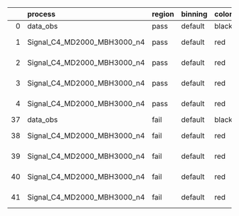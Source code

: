 |    | process                     | region   | binning   | color   | process_type   |   scale | variation   | source_filename                                                      | source_histname    | alias                       | title     |   combine_idx |     lnN |   shapes | syst_type   | direction   | variation_alias   |
|---:|:----------------------------|:---------|:----------|:--------|:---------------|--------:|:------------|:---------------------------------------------------------------------|:-------------------|:----------------------------|:----------|--------------:|--------:|---------:|:------------|:------------|:------------------|
|  0 | data_obs                    | pass     | default   | black   | DATA           |       1 | nominal     | ./histograms_for_2DAlphabet_v18//BH_Data.root                        | hpass              | Data                        | Data      |           nan | nan     |      nan | nan         | nan         | nan               |
|  1 | Signal_C4_MD2000_MBH3000_n4 | pass     | default   | red     | SIGNAL         |       1 | lumi        | ./histograms_for_2DAlphabet_v18//BH_Signal_C4_MD2000_MBH3000_n4.root | hpass              | Signal_C4_MD2000_MBH3000_n4 | BH signal |           nan |   1.016 |      nan | lnN         | nan         | nan               |
|  2 | Signal_C4_MD2000_MBH3000_n4 | pass     | default   | red     | SIGNAL         |       1 | SVM         | ./histograms_for_2DAlphabet_v18//BH_Signal_C4_MD2000_MBH3000_n4.root | hpass_SVMsyst_up   | Signal_C4_MD2000_MBH3000_n4 | BH signal |           nan | nan     |        1 | shapes      | Up          | SVMsyst           |
|  3 | Signal_C4_MD2000_MBH3000_n4 | pass     | default   | red     | SIGNAL         |       1 | SVM         | ./histograms_for_2DAlphabet_v18//BH_Signal_C4_MD2000_MBH3000_n4.root | hpass_SVMsyst_down | Signal_C4_MD2000_MBH3000_n4 | BH signal |           nan | nan     |        1 | shapes      | Down        | SVMsyst           |
|  4 | Signal_C4_MD2000_MBH3000_n4 | pass     | default   | red     | SIGNAL         |       1 | nominal     | ./histograms_for_2DAlphabet_v18//BH_Signal_C4_MD2000_MBH3000_n4.root | hpass              | Signal_C4_MD2000_MBH3000_n4 | BH signal |           nan | nan     |      nan | nan         | nan         | nan               |
| 37 | data_obs                    | fail     | default   | black   | DATA           |       1 | nominal     | ./histograms_for_2DAlphabet_v18//BH_Data.root                        | hfail              | Data                        | Data      |           nan | nan     |      nan | nan         | nan         | nan               |
| 38 | Signal_C4_MD2000_MBH3000_n4 | fail     | default   | red     | SIGNAL         |       1 | lumi        | ./histograms_for_2DAlphabet_v18//BH_Signal_C4_MD2000_MBH3000_n4.root | hfail              | Signal_C4_MD2000_MBH3000_n4 | BH signal |           nan |   1.016 |      nan | lnN         | nan         | nan               |
| 39 | Signal_C4_MD2000_MBH3000_n4 | fail     | default   | red     | SIGNAL         |       1 | SVM         | ./histograms_for_2DAlphabet_v18//BH_Signal_C4_MD2000_MBH3000_n4.root | hfail_SVMsyst_up   | Signal_C4_MD2000_MBH3000_n4 | BH signal |           nan | nan     |        1 | shapes      | Up          | SVMsyst           |
| 40 | Signal_C4_MD2000_MBH3000_n4 | fail     | default   | red     | SIGNAL         |       1 | SVM         | ./histograms_for_2DAlphabet_v18//BH_Signal_C4_MD2000_MBH3000_n4.root | hfail_SVMsyst_down | Signal_C4_MD2000_MBH3000_n4 | BH signal |           nan | nan     |        1 | shapes      | Down        | SVMsyst           |
| 41 | Signal_C4_MD2000_MBH3000_n4 | fail     | default   | red     | SIGNAL         |       1 | nominal     | ./histograms_for_2DAlphabet_v18//BH_Signal_C4_MD2000_MBH3000_n4.root | hfail              | Signal_C4_MD2000_MBH3000_n4 | BH signal |           nan | nan     |      nan | nan         | nan         | nan               |